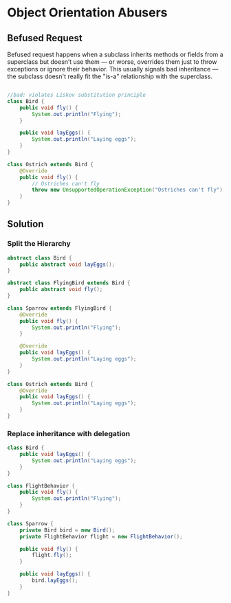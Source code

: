 # Object Orientation Abusers

## Befused Request

Befused request happens when a subclass inherits methods or fields from a superclass but doesn’t use them — or worse, overrides them just to throw exceptions or ignore their behavior.
This usually signals bad inheritance — the subclass doesn't really fit the "is-a" relationship with the superclass.

```java

//bad: violates Liskov substitution principle
class Bird {
    public void fly() {
        System.out.println("Flying");
    }

    public void layEggs() {
        System.out.println("Laying eggs");
    }
}

class Ostrich extends Bird {
    @Override
    public void fly() {
        // Ostriches can't fly
        throw new UnsupportedOperationException("Ostriches can't fly");
    }
}
```

## Solution

### Split the Hierarchy

```java
abstract class Bird {
    public abstract void layEggs();
}

abstract class FlyingBird extends Bird {
    public abstract void fly();
}

class Sparrow extends FlyingBird {
    @Override
    public void fly() {
        System.out.println("Flying");
    }

    @Override
    public void layEggs() {
        System.out.println("Laying eggs");
    }
}

class Ostrich extends Bird {
    @Override
    public void layEggs() {
        System.out.println("Laying eggs");
    }
}

```

### Replace inheritance with delegation

```java
class Bird {
    public void layEggs() {
        System.out.println("Laying eggs");
    }
}

class FlightBehavior {
    public void fly() {
        System.out.println("Flying");
    }
}

class Sparrow {
    private Bird bird = new Bird();
    private FlightBehavior flight = new FlightBehavior();

    public void fly() {
        flight.fly();
    }

    public void layEggs() {
        bird.layEggs();
    }
}

```

